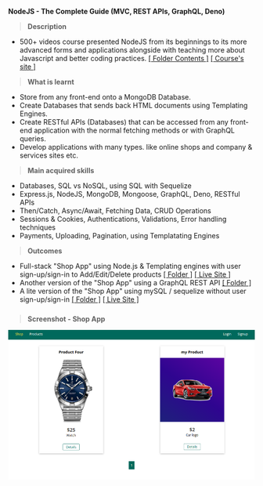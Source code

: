 **NodeJS - The Complete Guide (MVC, REST APIs, GraphQL, Deno)**

>**Description**
- 500+ videos course presented NodeJS from its beginnings to its more advanced forms and applications alongside with teaching more about Javascript and better coding practices.
[[ Folder Contents ]](https://github.com/SheriffKoder/Course--Phase2--jQuery-ResponsiveDesign-NodeJS/blob/main/courses/nodejs/contents_sheet.txt)
[[ Course's site ]](https://www.udemy.com/course/nodejs-the-complete-guide/)

>**What is learnt**
- Store from any front-end onto a MongoDB Database.
- Create Databases that sends back HTML documents using Templating Engines.
- Create RESTful APIs (Databases) that can be accessed from any front-end application with the normal fetching methods or with GraphQL queries.
- Develop applications with many types. like online shops and company & services sites etc.

>**Main acquired skills**
- Databases, SQL vs NoSQL, using SQL with Sequelize
- Express.js, NodeJS, MongoDB, Mongoose, GraphQL, Deno, RESTful APIs
- Then/Catch, Async/Await, Fetching Data, CRUD Operations
- Sessions & Cookies, Authentications, Validations, Error handling techniques
- Payments, Uploading, Pagination, using Templatating Engines

>**Outcomes**
- Full-stack "Shop App" using Node.js & Templating engines with user sign-up/sign-in to Add/Edit/Delete products
[[ Folder ]](https://github.com/SheriffKoder/Course--Phase2--jQuery-ResponsiveDesign-NodeJS/tree/main/courses/nodejs/section22) [[ Live Site ]](https://phase2-nodejs.onrender.com/)
- Another version of the "Shop App" using a GraphQL REST API
[[ Folder ]](https://github.com/SheriffKoder/Course--Phase2--jQuery-ResponsiveDesign-NodeJS/tree/main/courses/nodejs/section28)
- A lite version of the "Shop App" using mySQL / sequelize without user sign-up/sign-in
[[ Folder ]](https://github.com/SheriffKoder/Course--Phase2--jQuery-ResponsiveDesign-NodeJS/tree/main/courses/nodejs/section10) [[ Live Site ]](https://phase-3-1ty9.onrender.com/)
#####
>**Screenshot - Shop App**

 ![screenshot](../../screenshot3.png)